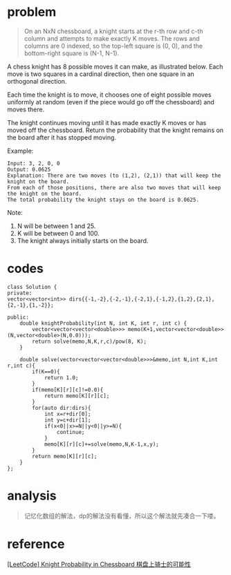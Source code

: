# problem
>On an NxN chessboard, a knight starts at the r-th row and c-th column and attempts to make exactly K moves. The rows and columns are 0 indexed, so the top-left square is (0, 0), and the bottom-right square is (N-1, N-1).

A chess knight has 8 possible moves it can make, as illustrated below. Each move is two squares in a cardinal direction, then one square in an orthogonal direction.

Each time the knight is to move, it chooses one of eight possible moves uniformly at random (even if the piece would go off the chessboard) and moves there.

The knight continues moving until it has made exactly K moves or has moved off the chessboard. Return the probability that the knight remains on the board after it has stopped moving.

Example:
```
Input: 3, 2, 0, 0
Output: 0.0625
Explanation: There are two moves (to (1,2), (2,1)) that will keep the knight on the board.
From each of those positions, there are also two moves that will keep the knight on the board.
The total probability the knight stays on the board is 0.0625.
```
Note:
1. N will be between 1 and 25.
2. K will be between 0 and 100.
3. The knight always initially starts on the board.

# codes
```
class Solution {
private:
vector<vector<int>> dirs{{-1,-2},{-2,-1},{-2,1},{-1,2},{1,2},{2,1},{2,-1},{1,-2}};
    
public:
    double knightProbability(int N, int K, int r, int c) {
        vector<vector<vector<double>>> memo(K+1,vector<vector<double>>(N,vector<double>(N,0.0)));
        return solve(memo,N,K,r,c)/pow(8, K);
    }
    
    double solve(vector<vector<vector<double>>>&memo,int N,int K,int r,int c){
        if(K==0){
            return 1.0;
        }
        if(memo[K][r][c]!=0.0){
            return memo[K][r][c];
        }
        for(auto dir:dirs){
            int x=r+dir[0];
            int y=c+dir[1];
            if(x<0||x>=N||y<0||y>=N){
                continue;
            }
            memo[K][r][c]+=solve(memo,N,K-1,x,y);
        }
        return memo[K][r][c];   
    }
};
```

# analysis
>记忆化数组的解法，dp的解法没有看懂，所以这个解法就先凑合一下喽。

# reference
[[LeetCode] Knight Probability in Chessboard 棋盘上骑士的可能性][1]


[1]: https://www.cnblogs.com/grandyang/p/7639153.html
